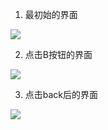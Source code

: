


1. 最初始的界面

![](http://i.imgur.com/PuEvTyh.png)

2. 点击B按钮的界面
 
![](http://i.imgur.com/xBHTvGK.png)

3. 点击back后的界面

![](http://i.imgur.com/fYfuHKk.png)